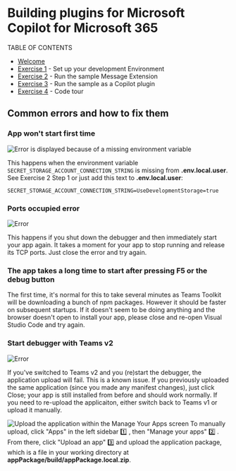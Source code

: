 # Building plugins for Microsoft Copilot for Microsoft 365

TABLE OF CONTENTS

* [Welcome](./Exercise%2000%20-%20Welcome.md)
* [Exercise 1](./Exercise%2001%20-%20Set%20up.md) - Set up your development Environment
* [Exercise 2](./Exercise%2002%20-%20Run%20sample%20app.md) - Run the sample Message Extension
* [Exercise 3](./Exercise%2003%20-%20Run%20in%20Copilot.md) - Run the sample as a Copilot plugin
* [Exercise 4](./Exercise%2004%20-%20Code%20tour.md) - Code tour

## Common errors and how to fix them

### App won't start first time

![Error is displayed because of a missing environment variable](./images/02-01-Setup-Project-06.png)

This happens when the environment variable `SECRET_STORAGE_ACCOUNT_CONNECTION_STRING` is missing from **.env.local.user**.
See Exercise 2 Step 1 or just add this text to **.env.local.user**:

~~~text
SECRET_STORAGE_ACCOUNT_CONNECTION_STRING=UseDevelopmentStorage=true
~~~

### Ports occupied error

![Error](./images/99-Port-Error.png)

This happens if you shut down the debugger and then immediately start your app again. It takes a moment for your app to stop running and release its TCP ports. Just close the error and try again.

### The app takes a long time to start after pressing F5 or the debug button

The first time, it's normal for this to take several minutes as Teams Toolkit will be downloading a bunch of npm packages. However it should be faster on subsequent startups. If it doesn't seem to be doing anything and the browser doesn't open to install your app, please close and re-open Visual Studio Code and try again.

### Start debugger with Teams v2

![Error](./images/99-TTK-Upload-on-V2-Error.png)

If you've switched to Teams v2 and you (re)start the debugger, the application upload will fail. This is a known issue. If you previously uploaded the same application (since you made any manifest changes), just click Close; your app is still installed from before and should work normally. If you need to re-upload the applicaiton, either switch back to Teams v1 or upload it manually.

![Upload the application within the Manage Your Apps screen](./images/99-Manual-Upload.png)
To manually upload, click "Apps" in the left sidebar 1️⃣ , then "Manage your apps" 2️⃣ . From there, click "Upload an app" 3️⃣ and upload the application package, which is a file in your working directory at **appPackage/build/appPackage.local.zip**.



